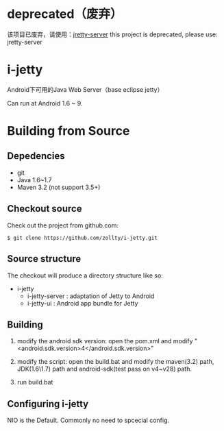 # deprecated（废弃）

该项目已废弃，请使用：[jretty-server](https://github.com/jretty-org/jretty-server)
this project is deprecated, please use: jretty-server

# i-jetty
Android下可用的Java Web Server（base eclipse jetty）

Can run at Android 1.6 ~ 9.

Building from Source
=====================

Depedencies
-----------
* git
* Java 1.6~1.7
* Maven 3.2 (not support 3.5+)


Checkout source
---------------
Check out the project from github.com:

    $ git clone https://github.com/zollty/i-jetty.git


Source structure
----------------

The checkout will produce a directory structure like so:

 + i-jetty
    + i-jetty-server      : adaptation of Jetty to Android 
    + i-jetty-ui          : Android app bundle for Jetty


Building
--------

1) modify the android sdk version: 
open the pom.xml and modify "<android.sdk.version>4</android.sdk.version>"

2) modify the script:
open the build.bat and modify the maven(3.2) path, JDK(1.6\1.7) path and android-sdk(test pass on v4~v28) path.

3) run build.bat


Configuring i-jetty
-------------------
NIO is the Default. Commonly no need to spcecial config.

